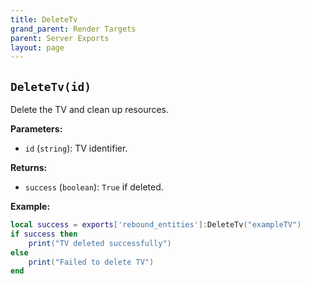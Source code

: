 ```yaml
---
title: DeleteTv
grand_parent: Render Targets
parent: Server Exports
layout: page
---
```


## `DeleteTv(id)`
Delete the TV and clean up resources.

**Parameters:**
- `id` (`string`): TV identifier.

**Returns:**
- `success` (`boolean`): `True` if deleted.

**Example:**
```lua
local success = exports['rebound_entities']:DeleteTv("exampleTV")
if success then
    print("TV deleted successfully")
else
    print("Failed to delete TV")
end
```